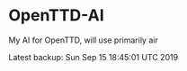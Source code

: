 # OpenTTD-AI
My AI for OpenTTD, will use primarily air

Latest backup: Sun Sep 15 18:45:01 UTC 2019
